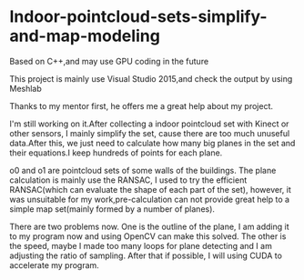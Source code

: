 # Indoor-pointcloud-sets-simplify-and-map-modeling
Based on C++,and may use GPU coding in the future


This project is mainly use Visual Studio 2015,and check the output by using Meshlab

Thanks to my mentor first, he offers me a great help about my project.

I'm still working on it.After collecting a indoor pointcloud set with Kinect or other sensors, I mainly simplify the set,
cause there are too much unuseful data.After this, we just need to calculate how many big planes in the set and their equations.I keep hundreds of points for each plane.

o0 and o1 are pointcloud sets of some walls of the buildings. The plane calculation is mainly use the RANSAC, I used to try the efficient RANSAC(which can evaluate the shape of each part of the set), however, it was unsuitable for my work,pre-calculation can not provide great help to a simple map set(mainly formed by a number of planes).

There are two problems now.
One is the outline of the plane, I am adding it to my program now and using OpenCV can make this solved.
The other is the speed, maybe I made too many loops for plane detecting and I am adjusting the ratio of sampling. After that if possible, I will using CUDA to accelerate my program.

